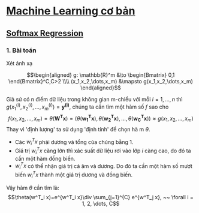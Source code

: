 # [Machine Learning cơ bản](https://machinelearningcoban.com/about/)
## [Softmax Regression](https://machinelearningcoban.com/2017/02/17/softmax/)
### 1. Bài toán
Xét ánh xạ  

$$\begin{aligned} g: \mathbb{R}^m &\to \begin{Bmatrix} 0,1 \end{Bmatrix}^C,C>2 \\\\ (x_1,x_2,\dots,x_m) &\mapsto g(x_1,x_2,\dots,x_m) \end{aligned}$$

Giả sử có n điểm dữ liệu trong không gian m-chiều với mỗi  $i = 1,\dots,n$ thì $g(x_1^{(i)},x_2^{(i)},\dots,x_m^{(i)}) = \mathbf{y^{(i)}}$, chúng ta cần tìm một hàm số $f$ sao cho 
$$f(x_1,x_2,\dots,x_m)=\theta(\mathbf{W^T x}) = \left(\theta(\mathbf{w^T_1 x}),\theta(\mathbf{w^T_2 x}),\dots,\theta(\mathbf{w^T_C x})\right) \approx g(x_1,x_2,\dots,x_m)$$
Thay vì 'định lượng' ta sử dụng 'định tính' để chọn hà m $\theta$.
  * Các $w^T_i x$ phải dương và tổng của chúng bằng 1.
  * Giá trị $w^T_i x$ càng lớn thì xác suất dữ liệu rơi vào lớp $i$ càng cao, do đó ta cần một hàm đồng biến.
  * $w^T_i x$ có thể nhận giá trị cả âm và dương. Do đó ta cần một hàm số mượt biến $w^T_i x$ thành một giá trị dương và đồng biến.
 
Vậy hàm $\theta$ cần tìm là:
$$\theta(w^T_i x)=e^{w^T_i x}\div \sum_{j=1}^{C} e^{w^T_j x}, ~~ \forall i = 1, 2, \dots, C$$
